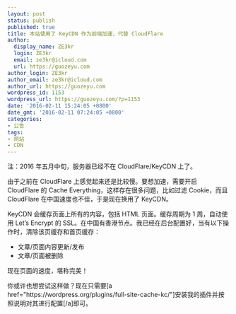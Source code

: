```yaml
---
layout: post
status: publish
published: true
title: 本站使用了 KeyCDN 作为前端加速，代替 CloudFlare
author:
  display_name: ZE3kr
  login: ZE3kr
  email: ze3kr@icloud.com
  url: https://guozeyu.com
author_login: ZE3kr
author_email: ze3kr@icloud.com
author_url: https://guozeyu.com
wordpress_id: 1153
wordpress_url: https://guozeyu.com/?p=1153
date: '2016-02-11 15:24:05 +0800'
date_gmt: '2016-02-11 07:24:05 +0800'
categories:
- 公告
tags:
- 网站
- CDN
---
```

<p>注：2016 年五月中旬，服务器已经不在 CloudFlare/KeyCDN 上了。</p>
<p>由于之前在 CloudFlare 上感觉起来还是比较慢。要想加速，需要开启 CloudFlare 的 Cache Everything，这样存在很多问题，比如过滤 Cookie，而且 CloudFlare 在中国速度也不佳，于是现在换用了 KeyCDN。</p>
<p>KeyCDN 会缓存页面上所有的内容，包括 HTML 页面。缓存周期为 1 周，自动使用 Let’s Encrypt 的 SSL。在中国有香港节点。我已经在后台配置好，当有以下操作时，清除该页缓存和首页缓存：</p>
<ul>
<li>文章/页面内容更新/发布</li>
<li>文章/页面被删除</li>
</ul>
<p>现在页面的速度，堪称完美！</p>
<p>你或许也想尝试这样做？现在只需要[a href="https://wordpress.org/plugins/full-site-cache-kc/"]安装我的插件并按照说明对其进行配置[/a]即可。</p>
